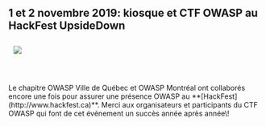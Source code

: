 ## 1 et 2 novembre 2019: kiosque et CTF OWASP au HackFest UpsideDown

<img align="left" style="padding: 10px;" src="../assets/images/Hackfest_2019_200px.jpg" />
<br><br><br><br><br>
Le chapitre OWASP Ville de Québec et OWASP Montréal ont collaborés
encore une fois pour assurer une présence OWASP au
**[HackFest](http://www.hackfest.ca)**. Merci aux organisateurs et
participants du CTF OWASP qui font de cet événement un succès année
après année\!